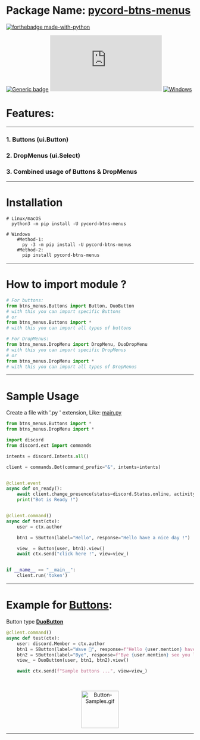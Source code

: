 # Package Name: <a href='https://pypi.org/project/pycord-btns-menus/'> pycord-btns-menus </a>

[![forthebadge made-with-python](http://ForTheBadge.com/images/badges/made-with-python.svg)](https://www.python.org/)

[![Generic badge](https://img.shields.io/badge/Python-3.6-blue.svg)](https://shields.io/)
[![GitHub license](https://badgen.net/github/license/Naereen/Strapdown.js)](https://github.com/Naereen/StrapDown.js/blob/master/LICENSE)
[![Windows](https://svgshare.com/i/ZhY.svg)](https://svgshare.com/i/ZhY.svg)

# Features:

<hr/>

### 1. Buttons (ui.Button)

### 2. DropMenus (ui.Select)

### 3. Combined usage of Buttons & DropMenus

<hr/>

# Installation

```shell
# Linux/macOS
  python3 -m pip install -U pycord-btns-menus

# Windows
    #Method-1:
      py -3 -m pip install -U pycord-btns-menus
    #Method-2:
      pip install pycord-btns-menus
```

<hr/>

# How to import module ?

```python
# For buttons:
from btns_menus.Buttons import Button, DuoButton
# with this you can import specific Buttons
# or
from btns_menus.Buttons import *
# with this you can import all types of buttons

# For DropMenus:
from btns_menus.DropMenu import DropMenu, DuoDropMenu
# with this you can import specific DropMenus
# or
from btns_menus.DropMenu import *
# with this you can import all types of DropMenus
```

<hr/>

# Sample Usage

Create a file with '.py ' extension, Like: <u> main.py </u>

```python
from btns_menus.Buttons import *
from btns_menus.DropMenu import *

import discord
from discord.ext import commands

intents = discord.Intents.all()

client = commands.Bot(command_prefix="&", intents=intents)


@client.event
async def on_ready():
    await client.change_presence(status=discord.Status.online, activity=discord.Game("&help - phoenix"))
    print("Bot is Ready !")


@client.command()
async def test(ctx):
    user = ctx.author

    btn1 = SButton(label="Hello", response="Hello have a nice day !")

    view_ = Button(user, btn1).view()
    await ctx.send("click here !", view=view_)


if __name__ == "__main__":
    client.run('token')

```

<hr/>

# Example for <u>Buttons</u>:

Button type <a href="https://github.com/skrphenix/pycord_btns_menus/blob/main/btns_menus/Buttons.py"> **DuoButton** </a>

```python
@client.command()
async def test(ctx):
    user: discord.Member = ctx.author
    btn1 = SButton(label="Wave 👋", response=f"Hello {user.mention} have a nice day !")
    btn2 = SButton(label="Bye", response=f"Bye {user.mention} see you later !", style=ButtonStyle.secondary)
    view_ = DuoButton(user, btn1, btn2).view()

    await ctx.send(f"Sample buttons ...", view=view_)
```

<br/>

<p align="center">
    <img src="https://github.com/skrphenix/pycord_btns_menus/blob/main/media/bin/buttons.gif" 
    alt="Button-Samples.gif" height="100" width="100">
</p>

<hr/>
